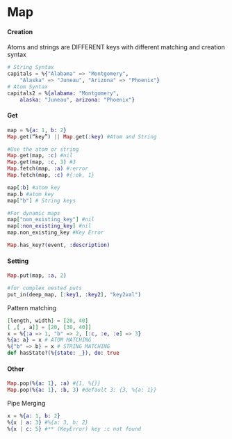 #  Map

#### Creation

Atoms and strings are DIFFERENT keys with different matching and creation syntax 

```elixir
# String Syntax
capitals = %{"Alabama" => "Montgomery",
	"Alaska" => "Juneau", "Arizona" => "Phoenix"}
# Atom Syntax
capitals2 = %{alabama: "Montgomery",
	alaska: "Juneau", arizona: "Phoenix"}
```

#### Get

```elixir
map = %{a: 1, b: 2}
Map.get(“key”) || Map.get(:key) #Atom and String

#Use the atom or string
Map.get(map, :c) #nil
Map.get(map, :c, 3) #3
Map.fetch(map, :a) #:error
Map.fetch(map, :c) #{:ok, 1}

map[:b] #atom key
map.b #atom key
map["b"] # String keys

#For dynamic maps
map["non_existing_key"] #nil
map[:non_existing_key] #nil
map.non_existing_key #Key Error

Map.has_key?(event, :description)
```

#### Setting

```elixir
Map.put(map, :a, 2)

#for complex nested puts
put_in(deep_map, [:key1, :key2], "key2val")
```

Pattern matching

```elixir
[length, width] = [20, 40]
[ ,[ , a]] = [20, [30, 40]]
x = %{:a => 1, "b" => 2, [:c, :e, :e] => 3}
%{a: a} = x # ATOM MATCHING
%{"b" => b} = x # STRING MATCHING
def hasState?(%{state: _}), do: true
```

#### Other

```elixir
Map.pop(%{a: 1}, :a) #{1, %{}}
Map.pop(%{a: 1}, :b, 3) #default 3: {3, %{a: 1}}
```

Pipe Merging

```elixir
x = %{a: 1, b: 2}
%{x | a: 3} #%{a: 3, b: 2}
%{x | c: 5} #** (KeyError) key :c not found
```

